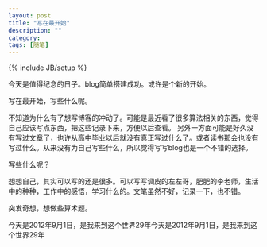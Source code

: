 ```yaml
---
layout: post
title: "写在最开始"
description: ""
category: 
tags: [随笔]
---
```

{% include JB/setup %}

今天是值得纪念的日子。blog简单搭建成功。或许是个新的开始。

写在最开始，写些什么呢。

不知道为什么有了想写博客的冲动了。可能是最近看了很多算法相关的东西，觉得自己应该写点东西，把这些记录下来，方便以后查看。
另外一方面可能是好久没有写过文章了，也许从高中毕业以后就没有真正写过什么了。或者读书那会也没有写过什么。从来没有为自己写些什么，所以觉得写写blog也是一个不错的选择。

写些什么呢？

想想自己，其实可以写的还是很多。可以写写调皮的左左哥，肥肥的李老师，生活中的种种，工作中的感悟，学习什么的。文笔虽然不好，记录一下，也不错。

突发奇想，想做些算术题。

今天是2012年9月1日，是我来到这个世界29年今天是2012年9月1日，是我来到这个世界29年
